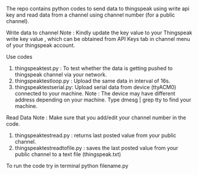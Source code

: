 The repo contains python codes to send data to thingspeak using write api key and read data from a channel using channel number (for a public channel).

Write data to channel 
Note : Kindly update the key value to your Thingspeak write key value , which can be obtained from API Keys tab in channel menu of your thingspeak account.

Use codes 
1. thingspeaktest.py : To test whether the data is getting pushed to thingspeak channel via your network.
2. thingspeaktestloop.py : Upload the same data in interval of 16s.
3. thingspeaktestserial.py: Upload serial data from device (ttyACM0) connected to your machine. Note : The device may have different address depending on your machine. Type dmesg | grep tty to find your machine.

Read Data
Note : Make sure that you add/edit your channel number in the code.
1. thingspeaktestread.py : returns last posted value from your public channel.
2. thingspeaktestreadtofile.py : saves the last posted value from your public channel to a text file (thingspeak.txt)


To run the code try in terminal 
python filename.py



